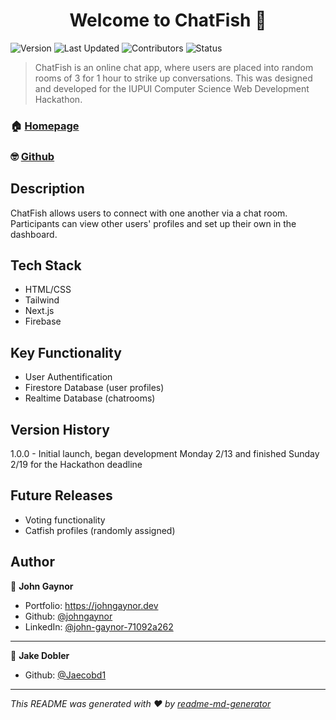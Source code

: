 <h1 align="center">Welcome to ChatFish 🎣</h1>
<p>
  <img alt="Version" src="https://img.shields.io/badge/version-1.0.0-blue.svg?cacheSeconds=2592000" />
   <img alt="Last Updated" src="https://img.shields.io/badge/last%20updated-March%202023-red" />
   <img alt="Contributors" src="https://img.shields.io/badge/contributors-2-bright%20green">
   <img alt="Status" src="https://img.shields.io/badge/status-GOOD-bright%20green">
</p>

> ChatFish is an online chat app, where users are placed into random rooms of 3 for 1 hour to strike up conversations. This was designed and developed for the IUPUI Computer Science Web Development Hackathon.

### 🏠 [Homepage](https://catfish-alpha.vercel.app/)

### 🤓 [Github](https://github.com/Jaecobd1/catfish)

## Description

ChatFish allows users to connect with one another via a chat room. Participants can view other users' profiles and set up their own in the dashboard.

## Tech Stack

- HTML/CSS
- Tailwind
- Next.js
- Firebase

## Key Functionality

- User Authentification
- Firestore Database (user profiles)
- Realtime Database (chatrooms)

## Version History

1.0.0 - Initial launch, began development Monday 2/13 and finished Sunday 2/19 for the Hackathon deadline

## Future Releases

- Voting functionality
- Catfish profiles (randomly assigned)

## Author

👤 **John Gaynor**

- Portfolio: https://johngaynor.dev
- Github: [@johngaynor](https://github.com/johngaynor)
- LinkedIn: [@john-gaynor-71092a262](https://linkedin.com/in/john-gaynor-71092a262)

---

👤 **Jake Dobler**

- Github: [@Jaecobd1](https://github.com/Jaecobd1)

---

_This README was generated with ❤️ by [readme-md-generator](https://github.com/kefranabg/readme-md-generator)_
